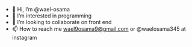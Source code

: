 - 👋 Hi, I’m @wael-osama
- 👀 I’m interested in programming
- 💞️ I’m looking to collaborate on front end
- 📫 How to reach me wael9osama9@gmail.com or @waelosama345 at instagram

<!---
wael-maker/wael-maker is a ✨ special ✨ repository because its `README.md` (this file) appears on your GitHub profile.
You can click the Preview link to take a look at your changes.
--->
